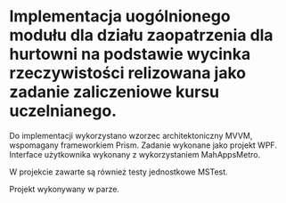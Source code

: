 # Implementacja uogólnionego modułu dla działu zaopatrzenia dla hurtowni na podstawie wycinka rzeczywistości relizowana jako zadanie zaliczeniowe kursu uczelnianego.

Do implementacji wykorzystano wzorzec architektoniczny MVVM, wspomagany frameworkiem Prism. Zadanie wykonane jako projekt WPF. Interface użytkownika wykonany z wykorzystaniem MahAppsMetro.

W projekcie zawarte są również testy jednostkowe MSTest.

Projekt wykonywany w parze.
